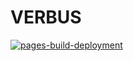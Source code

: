 # VERBUS

[![pages-build-deployment](https://github.com/cph101/VERBUS/actions/workflows/pages/pages-build-deployment/badge.svg)](https://github.com/cph101/VERBUS/actions/workflows/pages/pages-build-deployment)
